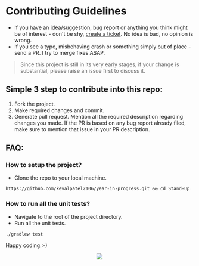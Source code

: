 # Contributing Guidelines

- If you have an idea/suggestion, bug report or anything you think might be of interest - don't be shy, 
[create a ticket](https://github.com/kevalpatel2106/pocket-ci/issues/new). No idea is bad, no opinion is wrong.
- If you see a typo, misbehaving crash or something simply out of place - send a PR. I try to merge fixes ASAP.

> Since this project is still in its very early stages, if your change is substantial, please raise an issue first to discuss it.

## Simple 3 step to contribute into this repo:
1. Fork the project. 
2. Make required changes and commit. 
3. Generate pull request. Mention all the required description regarding changes you made. If the PR is based on any bug report already filed, make sure to mention that issue in your PR description.

## FAQ:
### How to setup the project?
- Clone the repo to your local machine.
```
https://github.com/kevalpatel2106/year-in-progress.git && cd Stand-Up
```

### How to run all the unit tests?
- Navigate to the root of the project directory.
- Run all the unit tests.

```
./gradlew test
```

Happy coding.:-)

<div align="center">
<img src="https://cloud.githubusercontent.com/assets/370176/26526332/03bb8ac2-432c-11e7-89aa-da3cd1c0e9cb.png">
</div>
